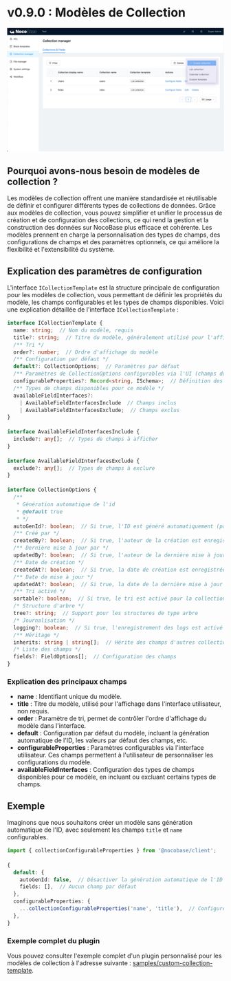 # v0.9.0 : **Modèles de Collection**

<img src="./v08-1-collection-templates/v08-1-collection-templates.jpg">

## Pourquoi avons-nous besoin de modèles de collection ?

Les modèles de collection offrent une manière standardisée et réutilisable de définir et configurer différents types de collections de données. Grâce aux modèles de collection, vous pouvez simplifier et unifier le processus de création et de configuration des collections, ce qui rend la gestion et la construction des données sur NocoBase plus efficace et cohérente. Les modèles prennent en charge la personnalisation des types de champs, des configurations de champs et des paramètres optionnels, ce qui améliore la flexibilité et l'extensibilité du système.

## Explication des paramètres de configuration

L'interface `ICollectionTemplate` est la structure principale de configuration pour les modèles de collection, vous permettant de définir les propriétés du modèle, les champs configurables et les types de champs disponibles. Voici une explication détaillée de l'interface `ICollectionTemplate` :

```ts
interface ICollectionTemplate {
  name: string;  // Nom du modèle, requis
  title?: string;  // Titre du modèle, généralement utilisé pour l'affichage dans l'UI
  /** Tri */
  order?: number;  // Ordre d'affichage du modèle
  /** Configuration par défaut */
  default?: CollectionOptions;  // Paramètres par défaut
  /** Paramètres de CollectionOptions configurables via l'UI (champs du formulaire de création ou d'édition de Collection) */
  configurableProperties?: Record<string, ISchema>;  // Définition des champs configurables
  /** Types de champs disponibles pour ce modèle */
  availableFieldInterfaces?:
    | AvailableFieldInterfacesInclude  // Champs inclus
    | AvailableFieldInterfacesExclude;  // Champs exclus
}

interface AvailableFieldInterfacesInclude {
  include?: any[];  // Types de champs à afficher
}

interface AvailableFieldInterfacesExclude {
  exclude?: any[];  // Types de champs à exclure
}

interface CollectionOptions {
  /**
   * Génération automatique de l'id
   * @default true
   * */
  autoGenId?: boolean;  // Si true, l'ID est généré automatiquement (par défaut true)
  /** Créé par */
  createdBy?: boolean;  // Si true, l'auteur de la création est enregistré
  /** Dernière mise à jour par */
  updatedBy?: boolean;  // Si true, l'auteur de la dernière mise à jour est enregistré
  /** Date de création */
  createdAt?: boolean;  // Si true, la date de création est enregistrée
  /** Date de mise à jour */
  updatedAt?: boolean;  // Si true, la date de la dernière mise à jour est enregistrée
  /** Tri activé */
  sortable?: boolean;  // Si true, le tri est activé pour la collection
  /* Structure d'arbre */
  tree?: string;  // Support pour les structures de type arbre
  /* Journalisation */
  logging?: boolean;  // Si true, l'enregistrement des logs est activé
  /** Héritage */
  inherits: string | string[];  // Hérite des champs d'autres collections
  /* Liste des champs */
  fields?: FieldOptions[];  // Configuration des champs
}
```

### Explication des principaux champs

- **name** : Identifiant unique du modèle.
- **title** : Titre du modèle, utilisé pour l'affichage dans l'interface utilisateur, non requis.
- **order** : Paramètre de tri, permet de contrôler l'ordre d'affichage du modèle dans l'interface.
- **default** : Configuration par défaut du modèle, incluant la génération automatique de l'ID, les valeurs par défaut des champs, etc.
- **configurableProperties** : Paramètres configurables via l'interface utilisateur. Ces champs permettent à l'utilisateur de personnaliser les configurations du modèle.
- **availableFieldInterfaces** : Configuration des types de champs disponibles pour ce modèle, en incluant ou excluant certains types de champs.

## Exemple

Imaginons que nous souhaitons créer un modèle sans génération automatique de l'ID, avec seulement les champs `title` et `name` configurables.

```ts
import { collectionConfigurableProperties } from '@nocobase/client';

{
  default: {
    autoGenId: false,  // Désactiver la génération automatique de l'ID
    fields: [],  // Aucun champ par défaut
  },
  configurableProperties: {
    ...collectionConfigurableProperties('name', 'title'),  // Configurer uniquement 'name' et 'title'
  },
}
```

### Exemple complet du plugin

Vous pouvez consulter l'exemple complet d'un plugin personnalisé pour les modèles de collection à l'adresse suivante : [samples/custom-collection-template](https://github.com/nocobase/nocobase/tree/feat/collection-templates/packages/samples/custom-collection-template).
